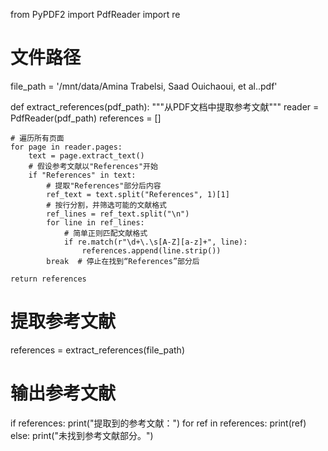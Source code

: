 from PyPDF2 import PdfReader
import re

# 文件路径
file_path = '/mnt/data/Amina Trabelsi, Saad Ouichaoui, et al..pdf'

def extract_references(pdf_path):
    """从PDF文档中提取参考文献"""
    reader = PdfReader(pdf_path)
    references = []
    
    # 遍历所有页面
    for page in reader.pages:
        text = page.extract_text()
        # 假设参考文献以"References"开始
        if "References" in text:
            # 提取"References"部分后内容
            ref_text = text.split("References", 1)[1]
            # 按行分割，并筛选可能的文献格式
            ref_lines = ref_text.split("\n")
            for line in ref_lines:
                # 简单正则匹配文献格式
                if re.match(r"\d+\.\s[A-Z][a-z]+", line):
                    references.append(line.strip())
            break  # 停止在找到“References”部分后

    return references

# 提取参考文献
references = extract_references(file_path)

# 输出参考文献
if references:
    print("提取到的参考文献：")
    for ref in references:
        print(ref)
else:
    print("未找到参考文献部分。")
